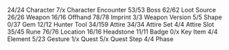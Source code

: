 24/24   Character
7/x     Character Encounter
53/53   Boss
62/62   Loot Source
26/26   Weapon
16/16   Offhand
78/78   Imprint
3/3     Weapon Version
5/5     Shape
0/37    Gem
12/12   Hunter Tool
34/159  Attire
34/34   Attire Set
4/4     Attire Slot
35/45   Rune
76/76   Location
16/16   Headstone
11/11   Badge
0/x     Key Item
4/4     Element
5/23    Gesture
1/x     Quest
5/x     Quest Step
4/4     Phase